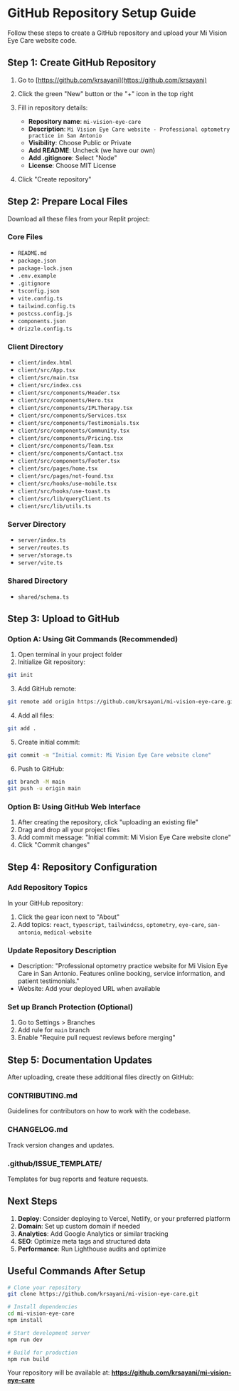 # GitHub Repository Setup Guide

Follow these steps to create a GitHub repository and upload your Mi Vision Eye Care website code.

## Step 1: Create GitHub Repository

1. Go to [https://github.com/krsayani](https://github.com/krsayani)
2. Click the green "New" button or the "+" icon in the top right
3. Fill in repository details:
   - **Repository name**: `mi-vision-eye-care`
   - **Description**: `Mi Vision Eye Care website - Professional optometry practice in San Antonio`
   - **Visibility**: Choose Public or Private
   - **Add README**: Uncheck (we have our own)
   - **Add .gitignore**: Select "Node"
   - **License**: Choose MIT License

4. Click "Create repository"

## Step 2: Prepare Local Files

Download all these files from your Replit project:

### Core Files
- `README.md`
- `package.json`
- `package-lock.json`
- `.env.example`
- `.gitignore`
- `tsconfig.json`
- `vite.config.ts`
- `tailwind.config.ts`
- `postcss.config.js`
- `components.json`
- `drizzle.config.ts`

### Client Directory
- `client/index.html`
- `client/src/App.tsx`
- `client/src/main.tsx`
- `client/src/index.css`
- `client/src/components/Header.tsx`
- `client/src/components/Hero.tsx`
- `client/src/components/IPLTherapy.tsx`
- `client/src/components/Services.tsx`
- `client/src/components/Testimonials.tsx`
- `client/src/components/Community.tsx`
- `client/src/components/Pricing.tsx`
- `client/src/components/Team.tsx`
- `client/src/components/Contact.tsx`
- `client/src/components/Footer.tsx`
- `client/src/pages/home.tsx`
- `client/src/pages/not-found.tsx`
- `client/src/hooks/use-mobile.tsx`
- `client/src/hooks/use-toast.ts`
- `client/src/lib/queryClient.ts`
- `client/src/lib/utils.ts`

### Server Directory
- `server/index.ts`
- `server/routes.ts`
- `server/storage.ts`
- `server/vite.ts`

### Shared Directory
- `shared/schema.ts`

## Step 3: Upload to GitHub

### Option A: Using Git Commands (Recommended)

1. Open terminal in your project folder
2. Initialize Git repository:
```bash
git init
```

3. Add GitHub remote:
```bash
git remote add origin https://github.com/krsayani/mi-vision-eye-care.git
```

4. Add all files:
```bash
git add .
```

5. Create initial commit:
```bash
git commit -m "Initial commit: Mi Vision Eye Care website clone"
```

6. Push to GitHub:
```bash
git branch -M main
git push -u origin main
```

### Option B: Using GitHub Web Interface

1. After creating the repository, click "uploading an existing file"
2. Drag and drop all your project files
3. Add commit message: "Initial commit: Mi Vision Eye Care website clone"
4. Click "Commit changes"

## Step 4: Repository Configuration

### Add Repository Topics
In your GitHub repository:
1. Click the gear icon next to "About"
2. Add topics: `react`, `typescript`, `tailwindcss`, `optometry`, `eye-care`, `san-antonio`, `medical-website`

### Update Repository Description
- Description: "Professional optometry practice website for Mi Vision Eye Care in San Antonio. Features online booking, service information, and patient testimonials."
- Website: Add your deployed URL when available

### Set up Branch Protection (Optional)
1. Go to Settings > Branches
2. Add rule for `main` branch
3. Enable "Require pull request reviews before merging"

## Step 5: Documentation Updates

After uploading, create these additional files directly on GitHub:

### CONTRIBUTING.md
Guidelines for contributors on how to work with the codebase.

### CHANGELOG.md
Track version changes and updates.

### .github/ISSUE_TEMPLATE/
Templates for bug reports and feature requests.

## Next Steps

1. **Deploy**: Consider deploying to Vercel, Netlify, or your preferred platform
2. **Domain**: Set up custom domain if needed
3. **Analytics**: Add Google Analytics or similar tracking
4. **SEO**: Optimize meta tags and structured data
5. **Performance**: Run Lighthouse audits and optimize

## Useful Commands After Setup

```bash
# Clone your repository
git clone https://github.com/krsayani/mi-vision-eye-care.git

# Install dependencies
cd mi-vision-eye-care
npm install

# Start development server
npm run dev

# Build for production
npm run build
```

Your repository will be available at:
**https://github.com/krsayani/mi-vision-eye-care**
